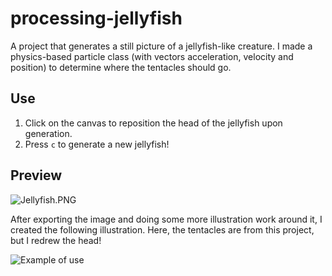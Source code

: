 # processing-jellyfish
 A project that generates a still picture of a jellyfish-like creature. I made a physics-based particle class (with vectors acceleration, velocity and position) to determine where the tentacles should go. 

 ## Use
1. Click on the canvas to reposition the head of the jellyfish upon generation.
2. Press `c` to generate a new jellyfish!

## Preview

![Jellyfish.PNG](https://github.com/Embla-Flatlandsmo/processingjellyfish/blob/master/Jellyfish.PNG)

After exporting the image and doing some more illustration work around it, I created the following illustration. Here, the tentacles are from this project, but I redrew the head!

![Example of use](https://github.com/Embla-Flatlandsmo/processingjellyfish/blob/master/example_of_use.png)